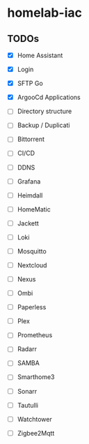 # homelab-iac


## TODOs
- [x] Home Assistant
- [x] Login
- [x] SFTP Go
- [x] ArgooCd Applications

- [ ] Directory structure
- [ ] Backup / Duplicati
- [ ] Bittorrent
- [ ] CI/CD
- [ ] DDNS
- [ ] Grafana
- [ ] Heimdall
- [ ] HomeMatic
- [ ] Jackett
- [ ] Loki
- [ ] Mosquitto
- [ ] Nextcloud
- [ ] Nexus
- [ ] Ombi
- [ ] Paperless
- [ ] Plex
- [ ] Prometheus
- [ ] Radarr
- [ ] SAMBA
- [ ] Smarthome3
- [ ] Sonarr
- [ ] Tautulli
- [ ] Watchtower
- [ ] Zigbee2Mqtt
